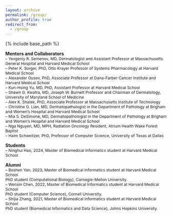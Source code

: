 ```yaml
---
layout: archive
permalink: /group/
author_profile: true
redirect_from:
  - /group
---
```


{% include base_path %}

**Mentors and Collaborators**  
<span style="font-size:0.87em;">
– Yevgeniy R. Semenov, MD, Dermatologist and Assistant Professor at Massachusetts General Hospital and Harvard Medical School        
– Peter K. Sorger, PhD, Otto Krayer Professor of Systems Pharmacology at Harvard Medical School    
– Alexander Gusev, PhD, Associate Professor at Dana-Farber Cancer Institute and Harvard Medical School                 
– Kun-Hsing Yu, MD, PhD, Assistant Professor at Harvard Medical School      
– Shawn G. Kwatra, MD, Joseph W. Burnett Professor and Chairman of Dermatology, University of Maryland School of Medicine       
– Alex K. Shalek, PhD, Associate Professor at Massachusetts Institute of Technology      
– Christine G. Lian, MD, Dermatopathologist in the Department of Pathology at Brigham and Women’s Hospital and Harvard Medical School              
– Mia S. DeSimone, MD, Dermatopathologist in the Department of Pathology at Brigham and Women’s Hospital and Harvard Medical School        
– Nga Nguyen, MD, MPH, Radiation Oncology Resident, Atrium Health Wake Forest Baptist     
– Haim Schweitzer, PhD, Professor of Computer Science, University of Texas at Dallas    
</span>  

**Students**      
<span style="font-size:0.87em;">
– Ninghui Hao, 2024, Master of Biomedical Informatics student at Harvard Medical School     
</span>    

**Alumni**     
<span style="font-size:0.87em;">
– Boshen Yan, 2023, Master of Biomedical Informatics student at Harvard Medical School     
PhD student (Computational Biology), Carnegie-Mellon University.     
– Wenxin Chen, 2022, Master of Biomedical Informatics student at Harvard Medical School    
PhD student (Computer Science), Cornell University.    
– Shijia Zhang, 2021, Master of Biomedical Informatics student at Harvard Medical School    
PhD student (Biomedical Informatics and Data Science), Johns Hopkins University.
</span>      
